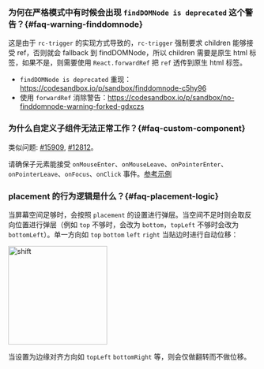 <Antd component="Alert" message="以下常见问题均适用于 Tooltip、Popconfirm、Popover 组件" type="warning" banner="true"></Antd>

### 为何在严格模式中有时候会出现 `findDOMNode is deprecated` 这个警告？{#faq-warning-finddomnode}

这是由于 `rc-trigger` 的实现方式导致的，`rc-trigger` 强制要求 children 能够接受 ref，否则就会 fallback 到 findDOMNode，所以 children 需要是原生 html 标签，如果不是，则需要使用 `React.forwardRef` 把 `ref` 透传到原生 html 标签。

- `findDOMNode is deprecated` 重现：<https://codesandbox.io/p/sandbox/finddomnode-c5hy96>
- 使用 `forwardRef` 消除警告：<https://codesandbox.io/p/sandbox/no-finddomnode-warning-forked-gdxczs>

### 为什么自定义子组件无法正常工作？{#faq-custom-component}

类似问题: [#15909](https://github.com/ant-design/ant-design/issues/15909), [#12812](https://github.com/ant-design/ant-design/issues/12812)。

请确保子元素能接受 `onMouseEnter`、`onMouseLeave`、`onPointerEnter`、`onPointerLeave`、`onFocus`、`onClick` 事件。[参考示例](http://ant.design/components/tooltip-cn#tooltip-demo-wrap-custom-component)

### placement 的行为逻辑是什么？{#faq-placement-logic}

当屏幕空间足够时，会按照 `placement` 的设置进行弹层。当空间不足时则会取反向位置进行弹层（例如 `top` 不够时，会改为 `bottom`，`topLeft` 不够时会改为 `bottomLeft`）。单一方向如 `top` `bottom` `left` `right` 当贴边时进行自动位移：

<img alt="shift" height="200" src="https://mdn.alipayobjects.com/huamei_7uahnr/afts/img/A*sxaTTJjLtIMAAAAAAAAAAAAADrJ8AQ/original" />

当设置为边缘对齐方向如 `topLeft` `bottomRight` 等，则会仅做翻转而不做位移。
